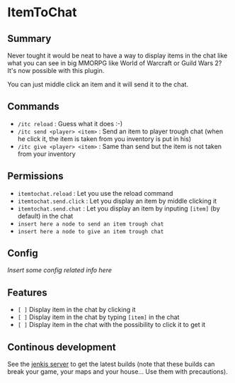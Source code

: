 # ItemToChat

## Summary

Never tought it would be neat to have a way to display items in the chat like what you can see
in big MMORPG like World of Warcraft or Guild Wars 2? It's now possible with this plugin.

You can just middle click an item and it will send it to the chat.

## Commands

- ``/itc reload`` : Guess what it does :-)
- ``/itc send <player> <item>`` : Send an item to player trough chat
(when he click it, the item is taken from you inventory is put in his)
- ``/itc give <player> <item>`` : Same than send but the item is not taken from your inventory

## Permissions

- ``itemtochat.reload`` : Let you use the reload command
- ``itemtochat.send.click`` : Let you display an item by middle clicking it
- ``itemtochat.send.chat`` : Let you display an item by inputing ``[item]`` (by default) in the chat
- ``insert here a node to send an item trough chat``
- ``insert here a node to give an item trough chat``

## Config

*Insert some config related info here*

## Features

- ``[ ]`` Display item in the chat by clicking it
- ``[ ]`` Display item in the chat by typing ``[item]`` in the chat
- ``[ ]`` Display item in the chat with the possibility to click it to get it

## Continous development

See the [jenkis server](http://ci.ribesg.fr/view/bendem/) to get the latest builds
(note that these builds can break your game, your maps and your house... Use them with precautions).
